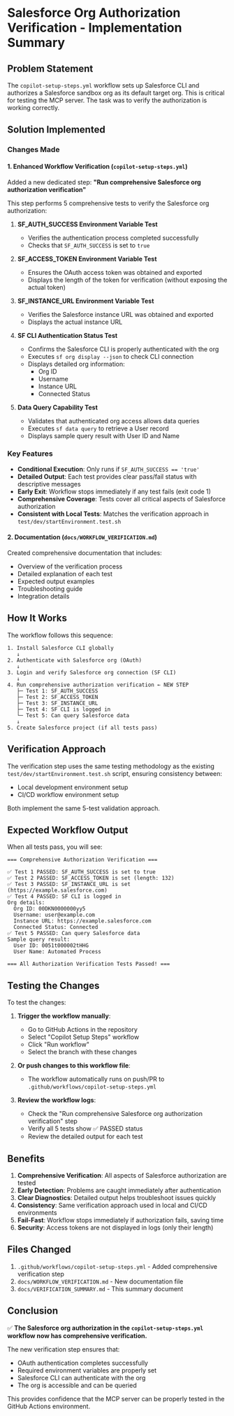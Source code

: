 # Salesforce Org Authorization Verification - Implementation Summary

## Problem Statement
The `copilot-setup-steps.yml` workflow sets up Salesforce CLI and authorizes a Salesforce sandbox org as its default target org. This is critical for testing the MCP server. The task was to verify the authorization is working correctly.

## Solution Implemented

### Changes Made

#### 1. Enhanced Workflow Verification (`copilot-setup-steps.yml`)

Added a new dedicated step: **"Run comprehensive Salesforce org authorization verification"**

This step performs 5 comprehensive tests to verify the Salesforce org authorization:

1. **SF_AUTH_SUCCESS Environment Variable Test**
   - Verifies the authentication process completed successfully
   - Checks that `SF_AUTH_SUCCESS` is set to `true`

2. **SF_ACCESS_TOKEN Environment Variable Test**
   - Ensures the OAuth access token was obtained and exported
   - Displays the length of the token for verification (without exposing the actual token)

3. **SF_INSTANCE_URL Environment Variable Test**
   - Verifies the Salesforce instance URL was obtained and exported
   - Displays the actual instance URL

4. **SF CLI Authentication Status Test**
   - Confirms the Salesforce CLI is properly authenticated with the org
   - Executes `sf org display --json` to check CLI connection
   - Displays detailed org information:
     - Org ID
     - Username
     - Instance URL
     - Connected Status

5. **Data Query Capability Test**
   - Validates that authenticated org access allows data queries
   - Executes `sf data query` to retrieve a User record
   - Displays sample query result with User ID and Name

### Key Features

- **Conditional Execution**: Only runs if `SF_AUTH_SUCCESS == 'true'`
- **Detailed Output**: Each test provides clear pass/fail status with descriptive messages
- **Early Exit**: Workflow stops immediately if any test fails (exit code 1)
- **Comprehensive Coverage**: Tests cover all critical aspects of Salesforce authorization
- **Consistent with Local Tests**: Matches the verification approach in `test/dev/startEnvironment.test.sh`

#### 2. Documentation (`docs/WORKFLOW_VERIFICATION.md`)

Created comprehensive documentation that includes:
- Overview of the verification process
- Detailed explanation of each test
- Expected output examples
- Troubleshooting guide
- Integration details

## How It Works

The workflow follows this sequence:

```
1. Install Salesforce CLI globally
   ↓
2. Authenticate with Salesforce org (OAuth)
   ↓
3. Login and verify Salesforce org connection (SF CLI)
   ↓
4. Run comprehensive authorization verification ← NEW STEP
   ├─ Test 1: SF_AUTH_SUCCESS
   ├─ Test 2: SF_ACCESS_TOKEN
   ├─ Test 3: SF_INSTANCE_URL
   ├─ Test 4: SF CLI is logged in
   └─ Test 5: Can query Salesforce data
   ↓
5. Create Salesforce project (if all tests pass)
```

## Verification Approach

The verification step uses the same testing methodology as the existing `test/dev/startEnvironment.test.sh` script, ensuring consistency between:
- Local development environment setup
- CI/CD workflow environment setup

Both implement the same 5-test validation approach.

## Expected Workflow Output

When all tests pass, you will see:

```
=== Comprehensive Authorization Verification ===

✅ Test 1 PASSED: SF_AUTH_SUCCESS is set to true
✅ Test 2 PASSED: SF_ACCESS_TOKEN is set (length: 132)
✅ Test 3 PASSED: SF_INSTANCE_URL is set (https://example.salesforce.com)
✅ Test 4 PASSED: SF CLI is logged in
Org details:
  Org ID: 00DKN0000000yy5
  Username: user@example.com
  Instance URL: https://example.salesforce.com
  Connected Status: Connected
✅ Test 5 PASSED: Can query Salesforce data
Sample query result:
  User ID: 0051t000002tHHG
  User Name: Automated Process

=== All Authorization Verification Tests Passed! ===
```

## Testing the Changes

To test the changes:

1. **Trigger the workflow manually**:
   - Go to GitHub Actions in the repository
   - Select "Copilot Setup Steps" workflow
   - Click "Run workflow"
   - Select the branch with these changes

2. **Or push changes to this workflow file**:
   - The workflow automatically runs on push/PR to `.github/workflows/copilot-setup-steps.yml`

3. **Review the workflow logs**:
   - Check the "Run comprehensive Salesforce org authorization verification" step
   - Verify all 5 tests show ✅ PASSED status
   - Review the detailed output for each test

## Benefits

1. **Comprehensive Verification**: All aspects of Salesforce authorization are tested
2. **Early Detection**: Problems are caught immediately after authentication
3. **Clear Diagnostics**: Detailed output helps troubleshoot issues quickly
4. **Consistency**: Same verification approach used in local and CI/CD environments
5. **Fail-Fast**: Workflow stops immediately if authorization fails, saving time
6. **Security**: Access tokens are not displayed in logs (only their length)

## Files Changed

1. `.github/workflows/copilot-setup-steps.yml` - Added comprehensive verification step
2. `docs/WORKFLOW_VERIFICATION.md` - New documentation file
3. `docs/VERIFICATION_SUMMARY.md` - This summary document

## Conclusion

✅ **The Salesforce org authorization in the `copilot-setup-steps.yml` workflow now has comprehensive verification.**

The new verification step ensures that:
- OAuth authentication completes successfully
- Required environment variables are properly set
- Salesforce CLI can authenticate with the org
- The org is accessible and can be queried

This provides confidence that the MCP server can be properly tested in the GitHub Actions environment.
